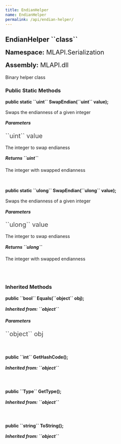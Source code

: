```yaml
---
title: EndianHelper
name: EndianHelper
permalink: /api/endian-helper/
---
```


<div style="line-height: 1;">
	<h2 markdown="1">EndianHelper ``class``</h2>
	<p style="font-size: 20px;"><b>Namespace:</b> MLAPI.Serialization</p>
	<p style="font-size: 20px;"><b>Assembly:</b> MLAPI.dll</p>
</div>
<p>Binary helper class</p>

<div>
	<h3 markdown="1">Public Static Methods</h3>
	<div style="line-height: 1;">
		<h4 markdown="1"><b>public static ``uint`` SwapEndian(``uint`` value);</b></h4>
		<p>Swaps the endianness of a given integer</p>
		<h5><b>Parameters</b></h5>
		<div>
			<p style="font-size: 20px; color: #444;" markdown="1">``uint`` value</p>
			<p>The integer to swap endianess</p>
		</div>
		<h5 markdown="1"><b>Returns ``uint``</b></h5>
		<div>
			<p>The integer with swapped endianness</p>
		</div>
	</div>
	<br>
	<div style="line-height: 1;">
		<h4 markdown="1"><b>public static ``ulong`` SwapEndian(``ulong`` value);</b></h4>
		<p>Swaps the endianness of a given integer</p>
		<h5><b>Parameters</b></h5>
		<div>
			<p style="font-size: 20px; color: #444;" markdown="1">``ulong`` value</p>
			<p>The integer to swap endianess</p>
		</div>
		<h5 markdown="1"><b>Returns ``ulong``</b></h5>
		<div>
			<p>The integer with swapped endianness</p>
		</div>
	</div>
	<br>
</div>
<br>
<div>
	<h3 markdown="1">Inherited Methods</h3>
	<div style="line-height: 1;">
		<h4 markdown="1"><b>public ``bool`` Equals(``object`` obj);</b></h4>
		<h5 markdown="1">Inherited from: ``object``</h5>
		<h5><b>Parameters</b></h5>
		<div>
			<p style="font-size: 20px; color: #444;" markdown="1">``object`` obj</p>
		</div>
	</div>
	<br>
	<div style="line-height: 1;">
		<h4 markdown="1"><b>public ``int`` GetHashCode();</b></h4>
		<h5 markdown="1">Inherited from: ``object``</h5>
	</div>
	<br>
	<div style="line-height: 1;">
		<h4 markdown="1"><b>public ``Type`` GetType();</b></h4>
		<h5 markdown="1">Inherited from: ``object``</h5>
	</div>
	<br>
	<div style="line-height: 1;">
		<h4 markdown="1"><b>public ``string`` ToString();</b></h4>
		<h5 markdown="1">Inherited from: ``object``</h5>
	</div>
</div>
<br>
